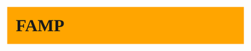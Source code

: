 <html>
<head>
    
</head>
    
<body>
<style>
    .head1 {
        font-size: 40px;
        font-family: cursive;
        padding-top: 20px;
        padding-bottom: 20px;
        padding-left: 20px;
        padding-right: 25px;
        width: 100%;
        background-color: orange;
    }
</style>
        
<h3 class="head1">FAMP</h3>
</body>
</html>
